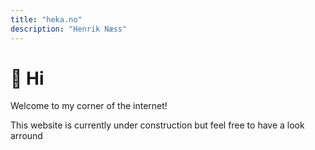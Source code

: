 ```yaml
---
title: "heka.no"
description: "Henrik Næss"
---
```


# 👋 Hi
Welcome to my corner of the internet!

This website is currently under construction but feel free to have a look arround
